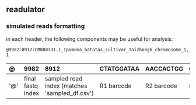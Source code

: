 ## readulator

### simulated reads formatting

in each header, the following components may be useful for analysis:

```
@9982:8912:CM008331.1_Ipomoea_batatas_cultivar_Taizhong6_chromosome_1,_whole_genome_shotgun_sequence:CTATGGATAA 1
```

|@|9982|8912|CTATGGATAA|AACCACTGG|CM008331.1_Ipomoea_batatas_...|1|
|:-|:--|:---|:---------|:---------|:-----------------------------|:-|
|'@'|final fastq index|sampled read index (matches 'sampled_df.csv')|R1 barcode|R2 barcode|fasta entry name|r1/r2 read|

